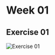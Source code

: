 # Week 01

## Exercise 01

![Exercise 01](https://github.com/user-attachments/assets/39b32d2d-d6fa-4277-a7c3-1b86642fc8f9)

